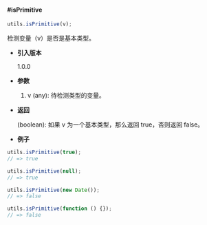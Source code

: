 #### #isPrimitive

```javascript
utils.isPrimitive(v);
```

检测变量（v）是否是基本类型。

- **引入版本**

    1.0.0

- **参数**

    1. v (any): 待检测类型的变量。

- **返回**

    (boolean): 如果 v 为一个基本类型，那么返回 true，否则返回 false。

- **例子**

```javascript
utils.isPrimitive(true);
// => true

utils.isPrimitive(null);
// => true

utils.isPrimitive(new Date());
// => false

utils.isPrimitive(function () {});
// => false
```
